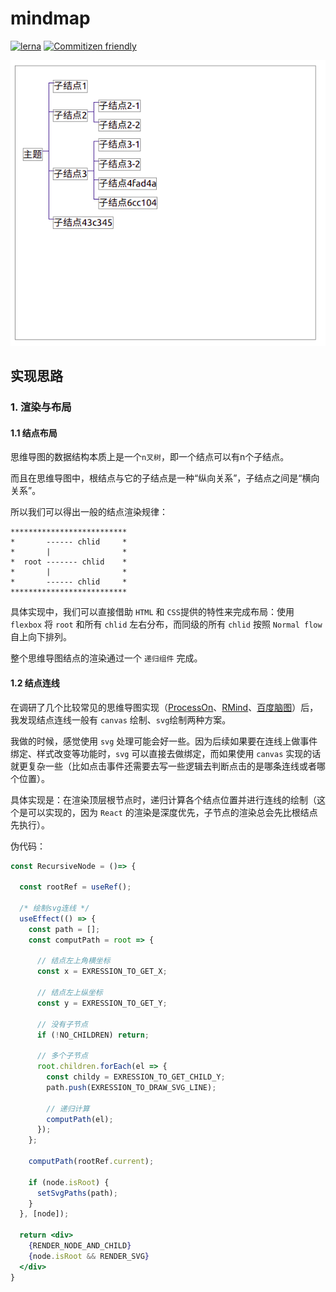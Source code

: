# mindmap
[![lerna](https://img.shields.io/badge/maintained%20with-lerna-cc00ff.svg)](https://lerna.js.org/) [![Commitizen friendly](https://img.shields.io/badge/commitizen-friendly-brightgreen.svg)](http://commitizen.github.io/cz-cli/)



![](2021-07-29-14-06-34.png)


<!-- ### 参考 -->

<!-- lerna配置：
- [](https://medium.com/rewrite-tech/how-to-create-a-monorepo-with-lerna-3ed6dfec5021) -->

## 实现思路 

### 1. 渲染与布局
#### 1.1 结点布局

思维导图的数据结构本质上是一个`n叉树`，即一个结点可以有n个子结点。

而且在思维导图中，根结点与它的子结点是一种“纵向关系”，子结点之间是“横向关系”。

所以我们可以得出一般的结点渲染规律：

```
**************************
*       ------ chlid     *
*       |                * 
*  root ------- chlid    * 
*       |                * 
*       ------ chlid     *
**************************     

```
具体实现中，我们可以直接借助 `HTML` 和 `CSS`提供的特性来完成布局：使用 `flexbox` 将 `root` 和所有 `chlid` 左右分布，而同级的所有 `chlid` 按照 `Normal flow` 自上向下排列。

整个思维导图结点的渲染通过一个 `递归组件` 完成。

#### 1.2 结点连线

在调研了几个比较常见的思维导图实现（[ProcessOn](https://www.processon.com/)、[RMind](https://github.com/Mongkii/RMind)、[百度脑图](https://naotu.baidu.com/)）后，我发现结点连线一般有 `canvas` 绘制、`svg`绘制两种方案。

我做的时候，感觉使用 `svg` 处理可能会好一些。因为后续如果要在连线上做事件绑定、样式改变等功能时，`svg` 可以直接去做绑定，而如果使用 `canvas` 实现的话就更复杂一些（比如点击事件还需要去写一些逻辑去判断点击的是哪条连线或者哪个位置）。

具体实现是：在渲染顶层根节点时，递归计算各个结点位置并进行连线的绘制（这个是可以实现的，因为 `React` 的渲染是深度优先，子节点的渲染总会先比根结点先执行）。

伪代码：
``` jsx
const RecursiveNode = ()=> {
  
  const rootRef = useRef();
  
  /* 绘制svg连线 */
  useEffect(() => {
    const path = [];
    const computPath = root => {      

      // 结点左上角横坐标
      const x = EXRESSION_TO_GET_X;

      // 结点左上纵坐标
      const y = EXRESSION_TO_GET_Y;
        
      // 没有子节点
      if (!NO_CHILDREN) return;

      // 多个子节点
      root.children.forEach(el => {
        const childy = EXRESSION_TO_GET_CHILD_Y;
        path.push(EXRESSION_TO_DRAW_SVG_LINE);
        
        // 递归计算
        computPath(el);
      });
    };

    computPath(rootRef.current);
    
    if (node.isRoot) {      
      setSvgPaths(path);      
    }
  }, [node]);
  
  return <div>
    {RENDER_NODE_AND_CHILD}
    {node.isRoot && RENDER_SVG}
  </div>
}
```


